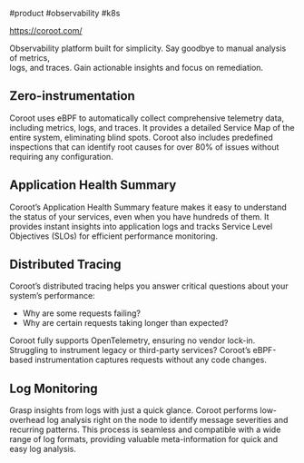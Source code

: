 #product #observability #k8s 

https://coroot.com/

Observability platform built for simplicity. Say goodbye to manual analysis of metrics,  
logs, and traces. Gain actionable insights and focus on remediation.
## Zero-instrumentation

Coroot uses eBPF to automatically collect comprehensive telemetry data, including metrics, logs, and traces. It provides a detailed Service Map of the entire system, eliminating blind spots. Coroot also includes predefined inspections that can identify root causes for over 80% of issues without requiring any configuration.

## Application Health Summary

Coroot’s Application Health Summary feature makes it easy to understand the status of your services, even when you have hundreds of them. It provides instant insights into application logs and tracks Service Level Objectives (SLOs) for efficient performance monitoring.

## Distributed Tracing

Coroot’s distributed tracing helps you answer critical questions about your system’s performance:

- Why are some requests failing?
- Why are certain requests taking longer than expected?

Coroot fully supports OpenTelemetry, ensuring no vendor lock-in. Struggling to instrument legacy or third-party services? Coroot’s eBPF-based instrumentation captures requests without any code changes.

## Log Monitoring

Grasp insights from logs with just a quick glance. Coroot performs low-overhead log analysis right on the node to identify message severities and recurring patterns. This process is seamless and compatible with a wide range of log formats, providing valuable meta-information for quick and easy log analysis.